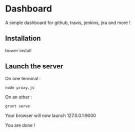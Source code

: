 Dashboard
=========

A simple dashboard for github, travis, jenkins, jira and more !

## Installation

bower install

## Launch the server

On one terminal :

    node proxy.js

On an other :

    grunt serve

Your browser will now launch 127.0.0.1:9000

You are done !